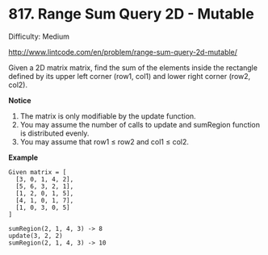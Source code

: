 # 817. Range Sum Query 2D - Mutable

Difficulty: Medium

http://www.lintcode.com/en/problem/range-sum-query-2d-mutable/

Given a 2D matrix matrix, find the sum of the elements inside the rectangle defined by its upper left corner (row1, col1) and lower right corner (row2, col2).

**Notice**  
1. The matrix is only modifiable by the update function.
2. You may assume the number of calls to update and sumRegion function is distributed evenly.
3. You may assume that row1 ≤ row2 and col1 ≤ col2.

**Example**  
```
Given matrix = [
  [3, 0, 1, 4, 2],
  [5, 6, 3, 2, 1],
  [1, 2, 0, 1, 5],
  [4, 1, 0, 1, 7],
  [1, 0, 3, 0, 5]
]

sumRegion(2, 1, 4, 3) -> 8
update(3, 2, 2)
sumRegion(2, 1, 4, 3) -> 10
```
